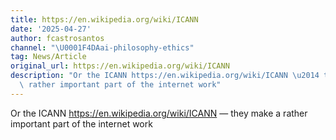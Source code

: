 ```yaml
---
title: https://en.wikipedia.org/wiki/ICANN
date: '2025-04-27'
author: fcastrosantos
channel: "\U0001F4DAai-philosophy-ethics"
tag: News/Article
original_url: https://en.wikipedia.org/wiki/ICANN
description: "Or the ICANN https://en.wikipedia.org/wiki/ICANN \u2014 they make a\
  \ rather important part of the internet work"
---
```


Or the ICANN https://en.wikipedia.org/wiki/ICANN — they make a rather important part of the internet work